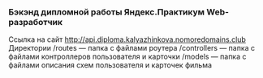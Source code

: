 ### Бэкэнд дипломной работы Яндекс.Практикум Web-разработчик
Ссылка на сайт http://api.diploma.kalyazhinkova.nomoredomains.club
Директории
/routes — папка с файлами роутера
/controllers — папка с файлами контроллеров пользователя и карточки
/models — папка с файлами описания схем пользователя и карточек фильма
